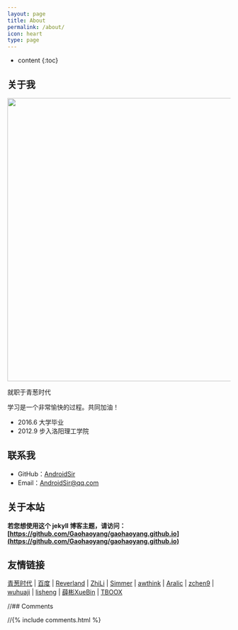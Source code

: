 ```yaml
---
layout: page
title: About
permalink: /about/
icon: heart
type: page
---
```


* content
{:toc}

## 关于我

<div  align="center">    
<img src="http://a3.qpic.cn/psb?/V11DxkGh190yEc/kYBKAH7GQa5iXkMUAo08u*MuVfw8DXWHbSlb6rG3tTE!/b/dBkBAAAAAAAA&bo=cgSAAgAAAAARB8Q!&rf=viewer_4" width = "1138" height = "640" />
</div>

就职于青葱时代

学习是一个非常愉快的过程。共同加油！

* 2016.6 大学毕业
* 2012.9 步入洛阳理工学院

## 联系我

* GitHub：[AndroidSir](https://github.com/AndroidSir)
* Email：AndroidSir@qq.com

## 关于本站

**若您想使用这个 jekyll 博客主题，请访问：[https://github.com/Gaohaoyang/gaohaoyang.github.io](https://github.com/Gaohaoyang/gaohaoyang.github.io)**

## 友情链接

[青葱时代](http://www.qcsd99.com) \| [百度](http://www.baidu.com/) \| [Reverland](http://reverland.org/) \| [ZhiLi](http://lizhipower.github.io/) \| [Simmer](http://simmer-jun.github.io/) \| [awthink](http://awthink.net/) \| [Aralic](http://aralic.github.io/) \| [zchen9](http://www.chen9.info/) \| [wuhuaji](http://wuhuaji.me/) \| [lisheng](http://www.lishengcn.cn/) \| [薛彬XueBin](http://axuebin.com/blog/) \| [TBOOX](http://www.tboox.org/cn/)

//## Comments
	
//{% include comments.html %}
